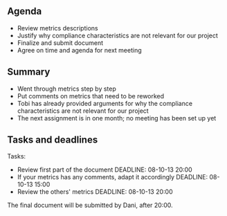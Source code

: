 ## Agenda

* Review metrics descriptions
* Justify why compliance characteristics are not relevant for our project
* Finalize and submit document
* Agree on time and agenda for next meeting

## Summary 

* Went through metrics step by step
* Put comments on metrics that need to be reworked
* Tobi has already provided arguments for why the compliance characteristics are not relevant for our project
* The next assignment is in one month; no meeting has been set up yet

## Tasks and deadlines

Tasks: 
* Review first part of the document 
DEADLINE: 08-10-13 20:00
* If your metrics has any comments, adapt it accordingly
DEADLINE: 08-10-13 15:00
* Review the others' metrics
DEADLINE: 08-10-13 20:00

The final document will be submitted by Dani, after 20:00.


 
